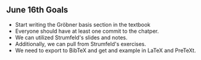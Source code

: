 ## June 16th Goals
* Start writing the Gröbner basis section in the textbook
 * Everyone should have at least one commit to the chatper.
 * We can utilized Strumfeld's slides and notes.
 * Additionally, we can pull from Strumfeld's exercises.
* We need to export to BibTeX and get and example in LaTeX and PreTeXt.

